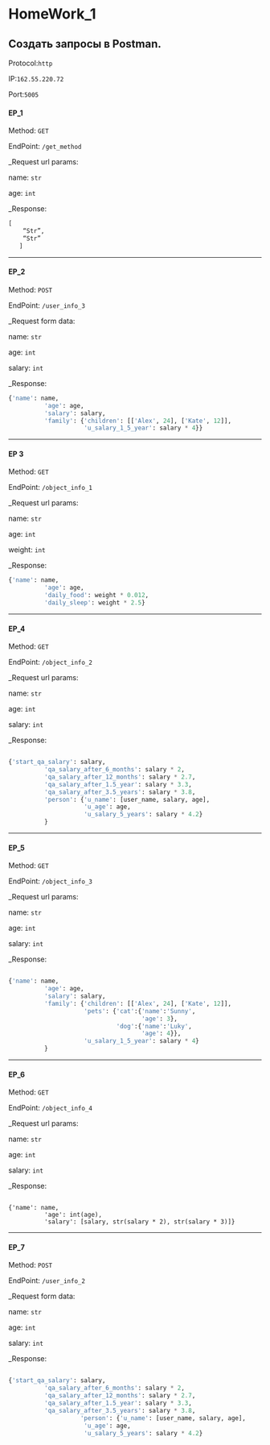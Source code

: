 # HomeWork_1

## Создать запросы в Postman.

Protocol:`http`

IP:`162.55.220.72`

Port:`5005`

#### EP_1

Method: `GET`

EndPoint: `/get_method`

_Request url params:

name: `str`

age: `int`

_Response: 

```python
[
    “Str”,
    “Str”
   ]
```   

___

#### EP_2

Method: `POST`

EndPoint: `/user_info_3`

_Request form data:

 name: `str`
 
 age: `int`
 
 salary: `int`

_Response:

```python
{'name': name,
          'age': age,
          'salary': salary,
          'family': {'children': [['Alex', 24], ['Kate', 12]],
                     'u_salary_1_5_year': salary * 4}}
```

____

#### EP 3

Method: `GET`

EndPoint: `/object_info_1`

_Request url params: 

 name: `str`
 
 age: `int`
 
 weight: `int`

_Response:

```python
{'name': name,
          'age': age,
          'daily_food': weight * 0.012,
          'daily_sleep': weight * 2.5}

```
___

#### EP_4

Method: `GET`

EndPoint: `/object_info_2`

_Request url params:

 name: `str`
 
 age: `int`
 
 salary: `int`

_Response:

```python

{'start_qa_salary': salary,
          'qa_salary_after_6_months': salary * 2,
          'qa_salary_after_12_months': salary * 2.7,
          'qa_salary_after_1.5_year': salary * 3.3,
          'qa_salary_after_3.5_years': salary * 3.8,
          'person': {'u_name': [user_name, salary, age],
                     'u_age': age,
                     'u_salary_5_years': salary * 4.2}
          }
```

___

#### EP_5

Method: `GET`

EndPoint: `/object_info_3`

_Request url params:

 name: `str`
 
 age: `int`
 
 salary: `int`

_Response: 

```python

{'name': name,
          'age': age,
          'salary': salary,
          'family': {'children': [['Alex', 24], ['Kate', 12]],
                     'pets': {'cat':{'name':'Sunny',
                                     'age': 3},
                              'dog':{'name':'Luky',
                                     'age': 4}},
                     'u_salary_1_5_year': salary * 4}
          }

```
___

#### EP_6

Method: `GET`

EndPoint: `/object_info_4`

_Request url params:

 name: `str`
 
 age: `int`
 
 salary: `int`

_Response: 

```pythone

{'name': name,
          'age': int(age),
          'salary': [salary, str(salary * 2), str(salary * 3)]}

```
___

#### EP_7

 Method: `POST`
 
 EndPoint: `/user_info_2`
 
 _Request form data:
 
 name: `str`
 
 age: `int`
 
 salary: `int`

 _Response: 

```python

{'start_qa_salary': salary,
          'qa_salary_after_6_months': salary * 2,
          'qa_salary_after_12_months': salary * 2.7,
          'qa_salary_after_1.5_year': salary * 3.3,
          'qa_salary_after_3.5_years': salary * 3.8,
                    'person': {'u_name': [user_name, salary, age],
                     'u_age': age,
                     'u_salary_5_years': salary * 4.2}
```
